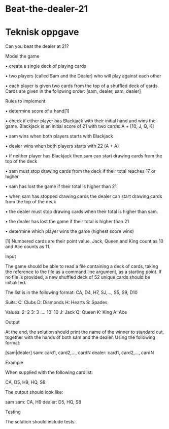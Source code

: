 # Beat-the-dealer-21
# Teknisk oppgave

Can you beat the dealer at 21? 


Model the game 

• create a single deck of playing cards 

• two players (called Sam and the Dealer) who will play against each other 

• each player is given two cards from the top of a shuffled deck of cards. Cards  are given in the following order: [sam, dealer, sam, dealer] 


Rules to implement 

• determine score of a hand[1] 

• check if either player has Blackjack with their initial hand and wins the game. Blackjack is an initial score of 21 with two cards: A + [10, J, Q, K] 

• sam wins when both players starts with Blackjack

• dealer wins when both players starts with 22 (A + A)

• if neither player has Blackjack then sam can start drawing cards from the top  of the deck

• sam must stop drawing cards from the deck if their total reaches 17 or higher

• sam has lost the game if their total is higher than 21

• when sam has stopped drawing cards the dealer can start drawing cards from  the top of the deck

• the dealer must stop drawing cards when their total is higher than sam.

• the dealer has lost the game if their total is higher than 21

• determine which player wins the game (highest score wins)

[1] Numbered cards are their point value. Jack, Queen and King count as 10 and Ace  counts as 11. 


Input 

The game should be able to read a file containing a deck of cards, taking the  reference to the file as a command 
line argument, as a starting point. If no file is  provided, a new shuffled deck of 52 unique cards should be initialized. 

The list is in the following format: 
CA, D4, H7, SJ,…, S5, S9, D10 


Suits: 
C: Clubs 
D: Diamonds 
H: Hearts 
S: Spades

Values: 
2: 2 
3: 3 
…. 
10: 10 
J: Jack 
Q: Queen 
K: King 
A: Ace 


Output 

At the end, the solution should print the name of the winner to standard out, together  with the hands of both sam and the dealer. Using the following format: 

[sam|dealer] 
sam: card1, card2,..., cardN 
dealer: card1, card2,..., cardN 


Example 

When supplied with the following cardlist: 

CA, D5, H9, HQ, S8 


The output should look like: 

sam 
sam: CA, H9 
dealer: D5, HQ, S8 


Testing 

The solution should include tests.

